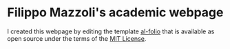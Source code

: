 # Filippo Mazzoli's academic webpage

I created this webpage by editing the template [al-folio](https://github.com/alshedivat/al-folio) that is available as open source under the terms of the [MIT License](https://github.com/alshedivat/al-folio/blob/master/LICENSE). 
